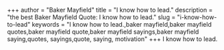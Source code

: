 +++
author = "Baker Mayfield"
title = "I know how to lead."
description = "the best Baker Mayfield Quote: I know how to lead."
slug = "i-know-how-to-lead"
keywords = "I know how to lead.,baker mayfield,baker mayfield quotes,baker mayfield quote,baker mayfield sayings,baker mayfield saying,quotes, sayings,quote, saying, motivation"
+++
I know how to lead.

